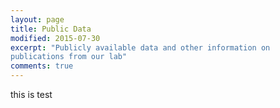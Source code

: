 ```yaml
---
layout: page
title: Public Data
modified: 2015-07-30
excerpt: "Publicly available data and other information on
publications from our lab"
comments: true
---
```


this is test
